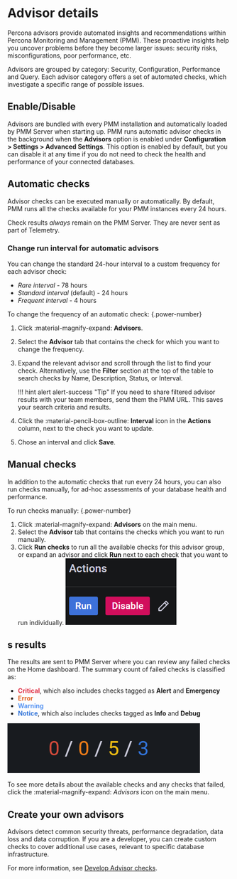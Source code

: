 # Advisor details

Percona advisors provide automated insights and recommendations within Percona Monitoring and Management (PMM). These proactive insights help you uncover problems before they become larger issues: security risks, misconfigurations, poor performance, etc.

Advisors are grouped by category: Security, Configuration, Performance and Query. Each advisor category offers a set of automated checks, which investigate a specific range of possible issues. 

## Enable/Disable
Advisors are bundled with every PMM installation and automatically loaded by PMM Server when starting up. PMM runs automatic advisor checks in the background when the **Advisors** option is enabled under **Configuration > Settings > Advanced Settings**. This option is enabled by default, but you can disable it at any time if you do not need to check the health and performance of your connected databases.


## Automatic checks
Advisor checks can be executed manually or automatically.
By default, PMM runs all the checks available for your PMM instances every 24 hours.

Check results *always* remain on the PMM Server. They are never sent as part of Telemetry.

### Change run interval for automatic advisors
You can change the standard 24-hour interval to a custom frequency for each advisor check:

 - *Rare interval* - 78 hours
 - *Standard interval* (default) - 24 hours
 - *Frequent interval* - 4 hours

To change the frequency of an automatic check:
{.power-number}

1. Click :material-magnify-expand: **Advisors**.
2. Select the **Advisor** tab that contains the check for which you want to change the frequency.
3. Expand the relevant advisor and scroll through the list to find your check. Alternatively, use the **Filter** section at the top of the table to search checks by Name, Description, Status, or Interval.

    !!! hint alert alert-success "Tip"
        If you need to share filtered advisor results with your team members, send them the PMM URL. This saves your search criteria and results.
4. Click the :material-pencil-box-outline: **Interval** icon in the **Actions** column, next to the check you want to update.
5. Chose an interval and click **Save**.

## Manual checks
In addition to the automatic checks that run every 24 hours, you can also run checks manually, for ad-hoc assessments of your database health and performance.

To run checks manually:
{.power-number}

1. Click :material-magnify-expand: **Advisors** on the main menu.
2. Select the **Advisor** tab that contains the checks which you want to run manually.
3. Click **Run checks** to run all the available checks for this advisor group, or expand an advisor and click **Run** next to each check that you want to run individually.
![!Actions options](../images/PMM_Checks_Actions.png)

## s results
The results are sent to PMM Server where you can review any failed checks on the Home dashboard. The summary count of failed checks is classified as:

- <b style="color:#e02f44;">Critical</b>, which also includes checks tagged as **Alert** and **Emergency**
- <b style="color:#e36526;">Error</b>
- <b style="color:#5794f2;">Warning</b>
- <b style="color:#3274d9;">Notice</b>, which also includes checks tagged as **Info** and **Debug**

![!Failed Advisor Checks panel](../images/HomeDashboard.png)

To see more details about the available checks and any checks that failed, click the :material-magnify-expand: *Advisors* icon on the main menu.

## Create your own advisors
Advisors detect common security threats, performance degradation, data loss and data corruption. If you are a developer, you can create custom checks to cover additional use cases, relevant to specific database infrastructure. 

For more information, see [Develop Advisor checks](../advisors/develop-advisor-checks.md).

